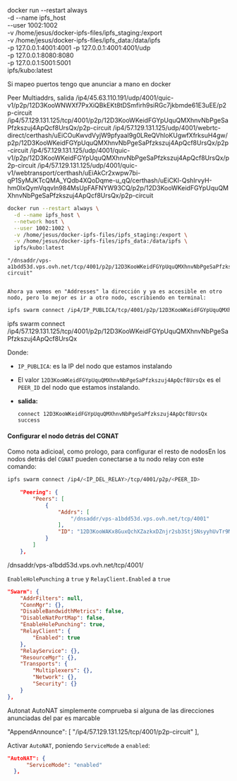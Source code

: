 docker run --restart always \
  -d --name ipfs_host \
  --user 1002:1002 \
  -v /home/jesus/docker-ipfs-files/ipfs_staging:/export \
  -v /home/jesus/docker-ipfs-files/ipfs_data:/data/ipfs \
  -p 127.0.0.1:4001:4001 -p 127.0.0.1:4001:4001/udp \
  -p 127.0.0.1:8080:8080 \
  -p 127.0.0.1:5001:5001 \
  ipfs/kubo:latest

Si mapeo puertos tengo que anunciar a mano en docker



Peer Multiaddrs, salida
			/ip4/45.63.110.191/udp/4001/quic-v1/p2p/12D3KooWNWXf7PxXiQBkEKt8tDSmfirh9siRGc7jkbmde61E3uEE/p2p-circuit
			/ip4/57.129.131.125/tcp/4001/p2p/12D3KooWKeidFGYpUquQMXhnvNbPgeSaPfzkszuj4ApQcf8UrsQx/p2p-circuit
			/ip4/57.129.131.125/udp/4001/webrtc-direct/certhash/uEiCOuKwvdVyjW9pfyaal9g0LReQVhloKUgwfXfrksuH4gw/p2p/12D3KooWKeidFGYpUquQMXhnvNbPgeSaPfzkszuj4ApQcf8UrsQx/p2p-circuit
			/ip4/57.129.131.125/udp/4001/quic-v1/p2p/12D3KooWKeidFGYpUquQMXhnvNbPgeSaPfzkszuj4ApQcf8UrsQx/p2p-circuit
			/ip4/57.129.131.125/udp/4001/quic-v1/webtransport/certhash/uEiAkCr2xwpw7bi-qP1SyMJKTcQMA_YQdb4XQoDqme-u_qQ/certhash/uEiCKl-QshIrvyH-hm0IxQymVqqvln984MsUpFAFNYW93CQ/p2p/12D3KooWKeidFGYpUquQMXhnvNbPgeSaPfzkszuj4ApQcf8UrsQx/p2p-circuit

```bash
docker run --restart always \
  -d --name ipfs_host \
  --network host \
  --user 1002:1002 \
  -v /home/jesus/docker-ipfs-files/ipfs_staging:/export \
  -v /home/jesus/docker-ipfs-files/ipfs_data:/data/ipfs \
  ipfs/kubo:latest
```

    "/dnsaddr/vps-a1bdd53d.vps.ovh.net/tcp/4001/p2p/12D3KooWKeidFGYpUquQMXhnvNbPgeSaPfzkszuj4ApQcf8UrsQx/p2p-circuit"


    Ahora ya vemos en "Addresses" la dirección y ya es accesible en otro nodo, pero lo mejor es ir a otro nodo, escribiendo en terminal:

```bash
ipfs swarm connect /ip4/IP_PUBLICA/tcp/4001/p2p/12D3KooWKeidFGYpUquQMXhnvNbPgeSaPfzkszuj4ApQcf8UrsQx
```

ipfs swarm connect /ip4/57.129.131.125/tcp/4001/p2p/12D3KooWKeidFGYpUquQMXhnvNbPgeSaPfzkszuj4ApQcf8UrsQx



Donde:

* `IP_PUBLICA`: es la IP del nodo que estamos instalando
* El valor `12D3KooWKeidFGYpUquQMXhnvNbPgeSaPfzkszuj4ApQcf8UrsQx` es el `PEER_ID` del nodo que estamos instalando.

* **salida:**

    ```plaintext
    connect 12D3KooWKeidFGYpUquQMXhnvNbPgeSaPfzkszuj4ApQcf8UrsQx success
    ```


#### Configurar el nodo detrás del CGNAT

Como nota adicioal, como prologo, para configurar el resto de nodosEn los nodos detrás del `CGNAT` pueden conectarse a tu nodo relay con este comando:

```bash
ipfs swarm connect /ip4/<IP_DEL_RELAY>/tcp/4001/p2p/<PEER_ID>
```
```json
	"Peering": {
		"Peers": [
			{
				"Addrs": [
					"/dnsaddr/vps-a1bdd53d.vps.ovh.net/tcp/4001"
				],
				"ID": "12D3KooWAKx8GuxQchXZazkxDZnjr2sb3StjSNsyyhUvTr9Md5ke"
			}
		]
	},
```

/dnsaddr/vps-a1bdd53d.vps.ovh.net/tcp/4001/

`EnableHolePunching` a `true` y `RelayClient.Enabled` a `true`
```json
"Swarm": {
    "AddrFilters": null,
    "ConnMgr": {},
    "DisableBandwidthMetrics": false,
    "DisableNatPortMap": false,
    "EnableHolePunching": true,
    "RelayClient": {
        "Enabled": true
    },
    "RelayService": {},
    "ResourceMgr": {},
    "Transports": {
        "Multiplexers": {},
        "Network": {},
        "Security": {}
    }
},
```


Autonat
AutoNAT simplemente comprueba si alguna de las direcciones anunciadas del par es marcable

"AppendAnnounce": [
      "/ip4/57.129.131.125/tcp/4001/p2p-circuit"
    ],



Activar `AutoNAT`, poniendo `ServiceMode` a `enabled`:

```json
"AutoNAT": {
      "ServiceMode": "enabled"
  },
```
